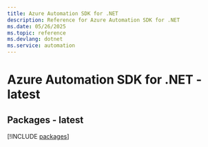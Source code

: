 ```yaml
---
title: Azure Automation SDK for .NET
description: Reference for Azure Automation SDK for .NET
ms.date: 05/26/2025
ms.topic: reference
ms.devlang: dotnet
ms.service: automation
---
```

# Azure Automation SDK for .NET - latest
## Packages - latest
[!INCLUDE [packages](automation-index.md)]